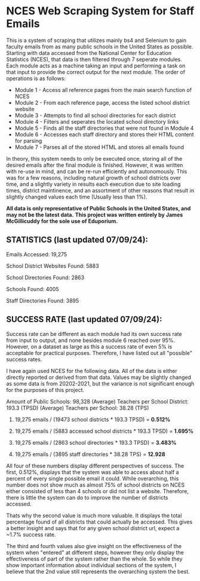 # NCES Web Scraping System for Staff Emails

This is a system of scraping that utilizes mainly bs4 and Selenium to gain faculty emails from as many public schools
in the United States as possible. Starting with data accessed from the National Center for Education Statistics (NCES),
that data is then filtered through 7 seperate modules. Each module acts as a machine taking an input and performing a task
on that input to provide the correct output for the next module. The order of operations is as follows:

- Module 1 - Access all reference pages from the main search function of NCES
- Module 2 - From each reference page, access the listed school district website
- Module 3 - Attempts to find all school directories for each district
- Module 4 - Filters and seperates the located school directory links
- Module 5 - Finds all the staff directories that were not found in Module 4
- Module 6 - Accesses each staff directory and stores their HTML content for parsing
- Module 7 - Parses all of the stored HTML and stores all emails found

In theory, this system needs to only be executed once, storing all of the desired emails after the final module is finished.
However, it was written with re-use in mind, and can be re-run efficiently and autonomously. This was for a few reasons, including
natural growth of school districts over time, and a slightly variety in results each execution due to site loading times,
district maintinence, and an assortment of other reasons that result in slightly changed values each time (Usually less than 1%).

__All data is only representative of Public Schools in the United States, and may not be the latest data.__
__**This project was written entirely by James McGillicuddy for the sole use of Eduporium.**__



## STATISTICS (last updated 07/09/24):

Emails Accessed: 19,275

School District Websites Found: 5883

School Directories Found: 2863

Schools Found: 4005

Staff Directories Found: 3895



## SUCCESS RATE (last updated 07/09/24):

Success rate can be different as each module had its own success rate from input to output, and none besides module 6 reached over 95%.
However, on a dataset as large as this a success rate of even 5% is acceptable for practical purposes. Therefore, I have listed out all
"possible" success rates.

I have again used NCES for the following data. All of the data is either directly reported or derived from that data. Values may
be slightly changed as some data is from 20202-2021, but the variance is not significant enough for the purposes of this project.

Amount of Public Schools: 98,328
(Average) Teachers per School District: 193.3 (TPSD)
(Average) Teachers per School: 38.28 (TPS)


1. 19,275 emails / (19473 school districts * 193.3 TPSD) = **0.512%**

2. 19,275 emails / (5883 accessed school districts * 193.3 TPSD) = **1.695%**

3. 19,275 emails / (2863 school directories * 193.3 TPSD) = **3.483%**

4. 19,275 emails / (3895 staff directories * 38.28 TPS) = **12.928**

All four of these numbers display different perspectives of success. The first, 0.512%, displays that the system was able
to access about half a percent of every single possible email it could. While overarching, this number does not show much as
almost 75% of school districts on NCES either consisted of less than 4 schools or did not list a website. Therefore, there is
little the system can do to improve the number of districts accessed. 

Thats why the second value is much more valuable. It displays the total percentage found of all districts that could actually be accessed.
This gives a better insight and says that for any given school district url, expect a ~1.7% success rate.

The third and fourth values also give insight on the effectiveness of the system when "entered" at different steps, however
they only display the effectiveness of part of the system rather than the whole. So while they show important information
about individual sections of the system, I believe that the 2nd value still represents the overarching system the best.